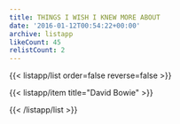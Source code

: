 ```yaml
---
title: THINGS I WISH I KNEW MORE ABOUT
date: '2016-01-12T00:54:22+00:00'
archive: listapp
likeCount: 45
relistCount: 2
---
```


{{< listapp/list order=false reverse=false >}}

   {{< listapp/item title="David Bowie" >}}

{{< /listapp/list >}}
